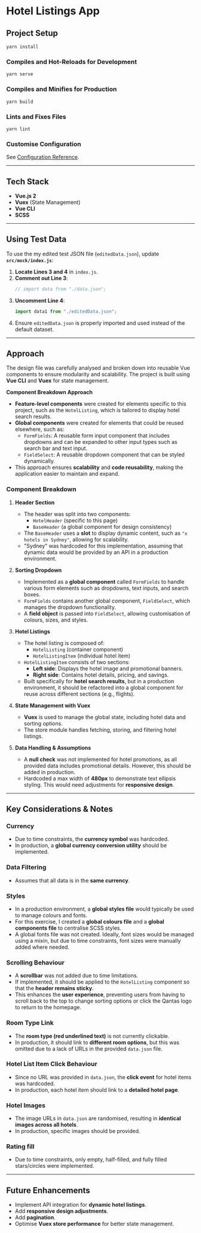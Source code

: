 # **Hotel Listings App**

## **Project Setup**

```
yarn install
```

### **Compiles and Hot-Reloads for Development**
```
yarn serve
```

### **Compiles and Minifies for Production**
```
yarn build
```

### **Lints and Fixes Files**
```
yarn lint
```

### **Customise Configuration**
See [Configuration Reference](https://cli.vuejs.org/config/).

---

## **Tech Stack**
- **Vue.js 2**
- **Vuex** (State Management)
- **Vue CLI**
- **SCSS**

---

## **Using Test Data**
To use the my edited test JSON file (`editedData.json`), update **`src/mock/index.js`**:

1. **Locate Lines 3 and 4** in `index.js`.  
2. **Comment out Line 3**:  
   ```js
   // import data from "./data.json";
   ```
3. **Uncomment Line 4**:  
   ```js
   import data1 from "./editedData.json";
   ```
4. Ensure `editedData.json` is properly imported and used instead of the default dataset.

---

## **Approach**  
The design file was carefully analysed and broken down into reusable Vue components to ensure modularity and scalability. The project is built using **Vue CLI** and **Vuex** for state management.

**Component Breakdown Approach**  
   - **Feature-level components** were created for elements specific to this project, such as the `HotelListing`, which is tailored to display hotel search results.  
   - **Global components** were created for elements that could be reused elsewhere, such as:  
     - `FormFields`: A reusable form input component that includes dropdowns and can be expanded to other input types such as search bar and text input.  
     - `FieldSelect`: A reusable dropdown component that can be styled dynamically.  
   - This approach ensures **scalability** and **code reusability**, making the application easier to maintain and expand.

### **Component Breakdown**  
1. **Header Section**  
   - The header was split into two components:  
     - `HotelHeader` (specific to this page)  
     - `BaseHeader` (a global component for design consistency)  
   - The `BaseHeader` uses a **slot** to display dynamic content, such as `"x hotels in Sydney"`, allowing for scalability.  
   - "Sydney" was hardcoded for this implementation, assuming that dynamic data would be provided by an API in a production environment.  

2. **Sorting Dropdown**  
   - Implemented as a **global component** called `FormFields` to handle various form elements such as dropdowns, text inputs, and search boxes.  
   - `FormFields` contains another global component, `FieldSelect`, which manages the dropdown functionality.  
   - A **field object** is passed into `FieldSelect`, allowing customisation of colours, sizes, and styles.  

3. **Hotel Listings**  
   - The hotel listing is composed of:  
     - `HotelListing` (container component)  
     - `HotelListingItem` (individual hotel item)  
   - `HotelListingItem` consists of two sections:  
     - **Left side**: Displays the hotel image and promotional banners.  
     - **Right side**: Contains hotel details, pricing, and savings.  
   - Built specifically for **hotel search results**, but in a production environment, it should be refactored into a global component for reuse across different sections (e.g., flights).  

4. **State Management with Vuex**  
   - **Vuex** is used to manage the global state, including hotel data and sorting options.  
   - The store module handles fetching, storing, and filtering hotel listings.  

5. **Data Handling & Assumptions**  
   - A **null check** was not implemented for hotel promotions, as all provided data includes promotional details. However, this should be added in production.  
   - Hardcoded a max width of **480px** to demonstrate text ellipsis styling. This would need adjustments for **responsive design**.  

---

## **Key Considerations & Notes**  

### **Currency**  
- Due to time constraints, the **currency symbol** was hardcoded.  
- In production, a **global currency conversion utility** should be implemented.  

### **Data Filtering**  
- Assumes that all data is in the **same currency**.  

### **Styles**  
- In a production environment, a **global styles file** would typically be used to manage colours and fonts.  
- For this exercise, I created a **global colours file** and a **global components file** to centralise SCSS styles.  
- A global fonts file was not created. Ideally, font sizes would be managed using a mixin, but due to time constraints, font sizes were manually added where needed. 

### **Scrolling Behaviour**  
- A **scrollbar** was not added due to time limitations.  
- If implemented, it should be applied to the `HotelListing` component so that the **header remains sticky**.  
- This enhances the **user experience**, preventing users from having to scroll back to the top to change sorting options or click the Qantas logo to return to the homepage.  

### **Room Type Link**  
- The **room type (red underlined text)** is not currently clickable.  
- In production, it should link to **different room options**, but this was omitted due to a lack of URLs in the provided `data.json` file.  

### **Hotel List Item Click Behaviour**  
- Since no URL was provided in `data.json`, the **click event** for hotel items was hardcoded.  
- In production, each hotel item should link to a **detailed hotel page**.  

### **Hotel Images**  
- The image URLs in `data.json` are randomised, resulting in **identical images across all hotels**.  
- In production, specific images should be provided.  

### **Rating fill**
- Due to time constraints, only empty, half-filled, and fully filled stars/circles were implemented.

---

## **Future Enhancements**  
- Implement API integration for **dynamic hotel listings**.  
- Add **responsive design adjustments**.  
- Add **pagination**.
- Optimise **Vuex store performance** for better state management.  
